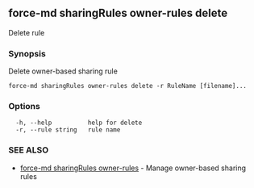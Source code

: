## force-md sharingRules owner-rules delete

Delete rule

### Synopsis

Delete owner-based sharing rule

```
force-md sharingRules owner-rules delete -r RuleName [filename]...
```

### Options

```
  -h, --help          help for delete
  -r, --rule string   rule name
```

### SEE ALSO

* [force-md sharingRules owner-rules](force-md_sharingRules_owner-rules.md)	 - Manage owner-based sharing rules

